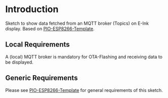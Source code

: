 # Introduction 
Sketch to show data fetched from an MQTT broker (Topics) on E-Ink display. Based on [PIO-ESP8266-Template](https://github.com/juepi/PIO-ESP8266-Template).

## Local Requirements
A (local) MQTT broker is mandatory for OTA-Flashing and receiving data to be displayed.  

## Generic Requirements
Please see [PIO-ESP8266-Template](https://github.com/juepi/PIO-ESP8266-Template) for general requirements of this sketch.

